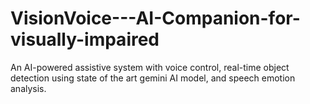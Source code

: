 # VisionVoice---AI-Companion-for-visually-impaired
An AI-powered assistive system with voice control, real-time object detection using state of the art gemini AI model, and speech emotion analysis.
